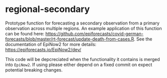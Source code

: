 # regional-secondary

Prototype function for forecasting a secondary observation from a primary observation across multiple regions. An example application of this function can be found here: https://github.com/epiforecasts/covid-german-forecasts/blob/master/rt-forecast/update-death-from-cases.R. See the documentation of EpiNow2 for more details: https://epiforecasts.io/EpiNow2/dev/


This code will be depcreciated when the functionality it contains is merged into `EpiNow2`. If using please either depend on a fixed commit on expect potential breaking changes.
